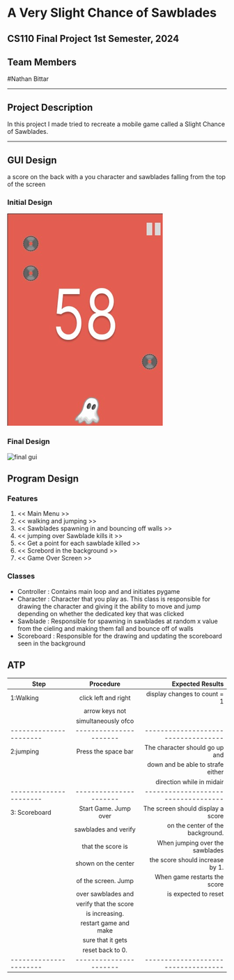 
# A Very Slight Chance of Sawblades
## CS110 Final Project  1st Semester, 2024

## Team Members

#Nathan Bittar

***

## Project Description

In this project I made tried to recreate a mobile game called a Slight Chance of Sawblades.

***    

## GUI Design
a score on the back with a you character and sawblades falling from the top of the screen
### Initial Design

![initial gui](assets/gui.jpg)

### Final Design

![final gui](assets/finalgui.jpg)

## Program Design

### Features

1. << Main Menu >>
2. << walking and jumping >>
3. << Sawblades spawning in and bouncing off walls >>
4. << jumping over Sawblade kills it >>
5. << Get a point for each sawblade killed >>
6. << Screbord in the background >>
5. << Game Over Screen >>

### Classes
- Controller : Contains main loop and and initiates pygame
- Character : Character that you play as. This class is responsible for drawing the character and giving it the ability to move and jump depending on whether the dedicated key that was clicked
- Sawblade : Responsible for spawning in sawblades at random x value from the cieling and making them fall and bounce off of walls
- Scoreboard : Responsible for the drawing and updating the scoreboard seen in the background


## ATP

| Step                 |Procedure             |Expected Results                   |
|----------------------|:--------------------:|----------------------------------:|
|  1:Walking           | click left and right | display changes to count = 1      |
|                      |     arrow keys not   |                                   |
|                      |simultaneously ofco   |                                   |
|----------------------|----------------------|-----------------------------------|
|  2:jumping           | Press the space bar  | The character should go up and    |
|                      |                      | down and be able to strafe either |
|                      |                      | direction while in midair         |
|----------------------|----------------------|-----------------------------------|
|  3: Scoreboard       | Start Game. Jump over| The screen should display a score |
|                      | sawblades and verify | on the center of the background.  |
|                      | that the score is    | When jumping over the sawblades   |
|                      | shown on the center  | the score should increase by 1.   |
|                      | of the screen. Jump  | When game restarts the score      |
|                      | over sawblades and   | is expected to reset              |
|                      | verify that the score|                                   |
|                      | is increasing.       |                                   |
|                      | restart game and make|                                   |
|                      | sure that it gets    |                                   |
|                      | reset back to 0.     |                                   |
|----------------------|----------------------|-----------------------------------|